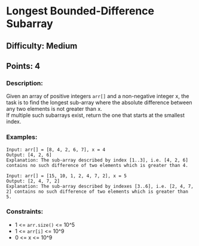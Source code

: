 # Longest Bounded-Difference Subarray
## Difficulty: Medium
## Points: 4
### Description:
Given an array of positive integers `arr[]` and a non-negative integer x, the task is to find the longest sub-array where the absolute difference between any two elements is not greater than x.  
If multiple such subarrays exist, return the one that starts at the smallest index.
### Examples:
```
Input: arr[] = [8, 4, 2, 6, 7], x = 4 
Output: [4, 2, 6] 
Explanation: The sub-array described by index [1..3], i.e. [4, 2, 6] contains no such difference of two elements which is greater than 4.
```
```
Input: arr[] = [15, 10, 1, 2, 4, 7, 2], x = 5 
Output: [2, 4, 7, 2] 
Explanation: The sub-array described by indexes [3..6], i.e. [2, 4, 7, 2] contains no such difference of two elements which is greater than 5. 
```

### Constraints:
- 1 <= `arr.size()` <= 10^5
- 1 <= `arr[i]` <= 10^9
- 0 <= x <= 10^9